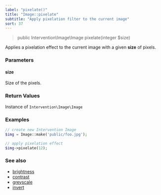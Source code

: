 ```yaml
---
label: "pixelate()"
title: "Image::pixelate"
subtitle: "Apply pixelation filter to the current image"
sort: 37
---
```


> public Intervention\Image\Image pixelate(integer $size)

Applies a pixelation effect to the current image with a given **size** of pixels.

### Parameters

#### size
Size of the pixels.

### Return Values
Instance of `Intervention\Image\Image`

### Examples

```php
// create new Intervention Image
$img = Image::make('public/foo.jpg');

// apply pixelation effect
$img->pixelate(12);
```

### See also

- [brightness](/v2/api/brightness)
- [contrast](/v2/api/contrast)
- [greyscale](/v2/api/greyscale)
- [invert](/v2/api/invert)
